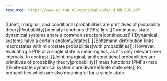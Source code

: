 ```yaml
---
resource: https://www.ai.rug.nl/minds/uploads/LN_NN_RUG.pdf
---
```


[[Joint, marginal, and conditional probabilities are primitives of probability theory|Probability]] density functions (PDFs) link [[Continuous-state dynamical systems share a common structure|continuous]] [[Dynamical systems have a certain anatomy|states]] [[Boltzmann distribution links macrostates with microstate probabilities|with probabilities]]. However, evaluating a PDF at a single state is meaningless, as it's only relevant over intervals. In contrast, [[Joint, marginal, and conditional probabilities are primitives of probability theory|probability]] mass functions (PMFs) map [[Finite-state dynamical systems are diverse|finite state sets]] to probabilities which are also meaningful for a single state.